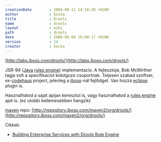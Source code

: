 ```yaml
---
creationDate        : 2004-08-11 14:18:30 +0200 
author              : kocka 
title               : Drools 
name                : drools 
layout              : wiki 
path                : drools 
date                : 2008-06-08 16:00:17 +0200 
version             : 14 
creator             : kocka 
---
```

[http://labs.jboss.com/drools/](http://labs.jboss.com/drools/)

JSR-94 ([Java](java.html) [rules engine](rules%20engine.html)) implementacio. A fejlesztoje, Bob McWirther tagja volt a specifikaciot kidolgozo csoportnak. Teljesen szabad szoftver, ex-[codehaus](codehaus.html) project, jelenleg a [jboss](jboss.html)-nál fejlődget. Van hozzá [eclipse](Eclipse.html) plugin is.

Hasznalhatod a sajat apijan keresztul is, vagy hasznalhatod a [rules engine](rules%20engine.html) apit is. (ez utobbi kellemesebben hangzik)

[maven](maven/maven2.html) repo: [http://repository.jboss.com/maven2/org/drools/](http://repository.jboss.com/maven2/org/drools/)

Cikkek:

*   [Building Enterprise Services with Drools Rule Engine](http://www.onjava.com/lpt/a/6896)


